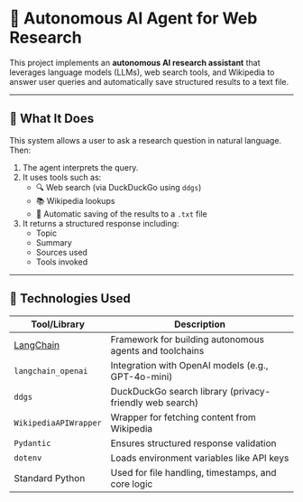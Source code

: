 # 🧠 Autonomous AI Agent for Web Research

This project implements an **autonomous AI research assistant** that leverages language models (LLMs), web search tools, and Wikipedia to answer user queries and automatically save structured results to a text file.

---

## 🚀 What It Does

This system allows a user to ask a research question in natural language. Then:

1. The agent interprets the query.
2. It uses tools such as:
   - 🔍 Web search (via DuckDuckGo using `ddgs`)
   - 📚 Wikipedia lookups
   - 💾 Automatic saving of the results to a `.txt` file
3. It returns a structured response including:
   - Topic
   - Summary
   - Sources used
   - Tools invoked

---

## 🧰 Technologies Used

| Tool/Library            | Description |
|-------------------------|-------------|
| [LangChain](https://github.com/langchain-ai/langchain) | Framework for building autonomous agents and toolchains |
| `langchain_openai`      | Integration with OpenAI models (e.g., GPT-4o-mini) |
| `ddgs`                  | DuckDuckGo search library (privacy-friendly web search) |
| `WikipediaAPIWrapper`   | Wrapper for fetching content from Wikipedia |
| `Pydantic`              | Ensures structured response validation |
| `dotenv`                | Loads environment variables like API keys |
| Standard Python         | Used for file handling, timestamps, and core logic |
